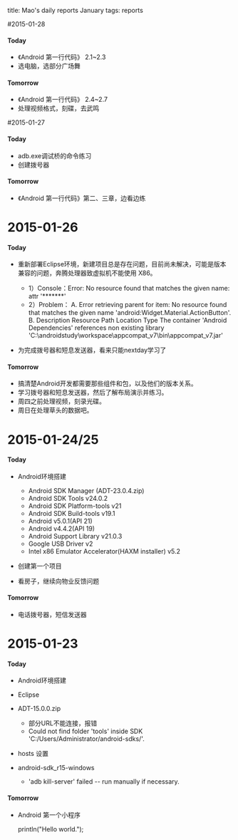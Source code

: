 title: Mao's daily reports January
tags: reports

#2015-01-28

#### Today
+ 《Android 第一行代码》 2.1~2.3
+ 选电脑，选部分广场舞

#### Tomorrow
+ 《Android 第一行代码》 2.4~2.7
+ 处理视频格式，刻碟，去武鸣


#2015-01-27

#### Today
+ adb.exe调试桥的命令练习
+ 创建拨号器

#### Tomorrow
+ 《Android 第一行代码》第二、三章，边看边练


# 2015-01-26

#### Today
+ 重新部署Eclipse环境，新建项目总是存在问题，目前尚未解决，可能是版本兼容的问题，奔腾处理器致虚拟机不能使用 X86。
    - 1）Console：Error: No resource found that matches the given name: attr '*******'
    - 2）Problem：
        A. Error retrieving parent for item: No resource found that matches the given name 'android:Widget.Material.ActionButton'.   	
        B. Description	Resource	Path	Location	Type
The container 'Android Dependencies' references non existing library 'C:\androidstudy\workspace\appcompat_v7\bin\appcompat_v7.jar'

+ 为完成拨号器和短息发送器，看来只能nextday学习了

#### Tomorrow

+ 搞清楚Android开发都需要那些组件和包，以及他们的版本关系。
+ 学习拨号器和短息发送器，然后了解布局演示并练习。
+ 周四之前处理视频，刻录光碟。
+ 周日在处理草头的数据吧。



# 2015-01-24/25


#### Today

+ Android环境搭建
    - Android SDK Manager (ADT-23.0.4.zip)
    - Android SDK Tools v24.0.2
    - Android SDK Platform-tools v21
    - Android SDK Build-tools v19.1
    - Android v5.0.1(API 21)
    - Android v4.4.2(API 19)
    - Android Support Library v21.0.3
    - Google USB Driver v2
    - Intel x86 Emulator Accelerator(HAXM installer) v5.2

+ 创建第一个项目

+ 看房子，继续向物业反馈问题


#### Tomorrow

+ 电话拨号器，短信发送器





# 2015-01-23

#### Today

+ Android环境搭建

+ Eclipse

+ ADT-15.0.0.zip

    - 部分URL不能连接，报错
    - Could not find folder 'tools' inside SDK 'C:/Users/Administrator/android-sdks/'.

+ hosts 设置
+ android-sdk_r15-windows
    - 'adb kill-server' failed -- run manually if necessary.

#### Tomorrow

+ Android 第一个小程序

    println("Hello world.");